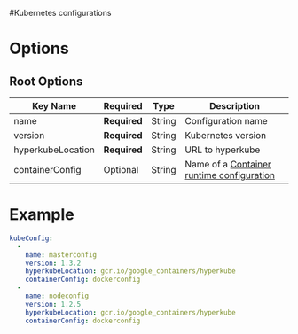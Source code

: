 #Kubernetes configurations

# Options
## Root Options
| Key Name | Required | Type | Description|
| --- | --- | --- | --- |
| name | __Required__ | String | Configuration name |
| version | __Required__ | String | Kubernetes version |
| hyperkubeLocation | __Required__ | String | URL to hyperkube |
| containerConfig | Optional | String | Name of a [Container runtime configuration](container.md)  |

# Example
```yaml
kubeConfig:
  - 
    name: masterconfig
    version: 1.3.2
    hyperkubeLocation: gcr.io/google_containers/hyperkube
    containerConfig: dockerconfig
  -
    name: nodeconfig
    version: 1.2.5
    hyperkubeLocation: gcr.io/google_containers/hyperkube
    containerConfig: dockerconfig
```